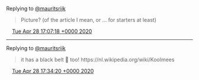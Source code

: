 Replying to [@mauritsrijk](https://twitter.com/mauritsrijk/status/1255167692329357317)

> Picture? \(of the article I mean, or \.\.\. for starters at least\)

<img src="../../media/tweet.ico" width="12" /> [Tue Apr 28 17:07:18 +0000 2020](https://twitter.com/DromerDenker/status/1255181809802977283)

----

Replying to [@mauritsrijk](https://twitter.com/mauritsrijk/status/1255187619211882496)

> it has a black belt 🥋 too\! https://nl\.wikipedia\.org/wiki/Koolmees

<img src="../../media/tweet.ico" width="12" /> [Tue Apr 28 17:34:20 +0000 2020](https://twitter.com/DromerDenker/status/1255188615988117504)